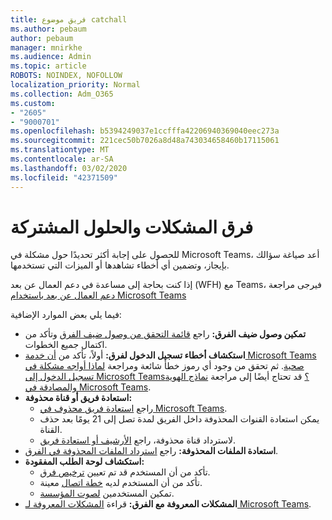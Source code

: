 ```yaml
---
title: فريق موضوع catchall
ms.author: pebaum
author: pebaum
manager: mnirkhe
ms.audience: Admin
ms.topic: article
ROBOTS: NOINDEX, NOFOLLOW
localization_priority: Normal
ms.collection: Adm_O365
ms.custom:
- "2605"
- "9000701"
ms.openlocfilehash: b5394249037e1ccfffa42206940369040eec273a
ms.sourcegitcommit: 221cec50b7026a8d48a743034658460b17115061
ms.translationtype: MT
ms.contentlocale: ar-SA
ms.lasthandoff: 03/02/2020
ms.locfileid: "42371509"
---
```

# <a name="teams-common-issues-and-resolutions"></a>فرق المشكلات والحلول المشتركة

للحصول على إجابة أكثر تحديدًا حول مشكلة في Microsoft Teams، أعد صياغة سؤالك بإيجاز، وتضمين أي أخطاء تشاهدها أو الميزات التي تستخدمها.

إذا كنت بحاجة إلى مساعدة في دعم العمال عن بعد (WFH) مع Teams، فيرجى مراجعة [دعم العمال عن بعد باستخدام Microsoft Teams](https://docs.microsoft.com/microsoftteams/support-remote-work-with-teams)

فيما يلي بعض الموارد الإضافية:

- **تمكين وصول ضيف الفرق:** راجع [قائمة التحقق من وصول ضيف الفرق](https://docs.microsoft.com/microsoftteams/guest-access-checklist) وتأكد من اكتمال جميع الخطوات.
- **استكشاف أخطاء تسجيل الدخول لفرق:** أولاً، تأكد من [أن خدمة Microsoft Teams صحية](https://admin.microsoft.com/Adminportal/Home?source=applauncher#/servicehealth). ثم تحقق من وجود أي رموز خطأ شائعة ومراجعة [لماذا أواجه مشكلة في تسجيل الدخول إلى Microsoft Teams؟](https://support.office.com/article/a02f683b-61a3-4008-9447-ee60c5593b0f)  قد تحتاج أيضًا إلى مراجعة [نماذج الهوية والمصادقة في Microsoft Teams](https://docs.microsoft.com/MicrosoftTeams/identify-models-authentication).
- **استعادة فريق أو قناة محذوفة:** 
    - راجع [استعادة فريق محذوف في Microsoft Teams](https://blogs.technet.microsoft.com/skypehybridguy/2017/07/23/restoring-a-deleted-team-in-microsoft-teams/).
    - يمكن استعادة القنوات المحذوفة داخل الفريق لمدة تصل إلى 21 يومًا بعد حذف القناة. 
    - لاسترداد قناة محذوفة، راجع [الأرشيف أو استعادة فريق](https://support.office.com/article/archive-or-restore-a-team-dc161cfd-b328-440f-974b-5da5bd98b5a7).
- **استعادة الملفات المحذوفة:** راجع [استرداد الملفات المحذوفة في الفرق](https://support.office.com/article/recover-deleted-files-in-teams-a591d771-89a6-49e2-ab7e-271936fe3c4e).
- **استكشاف لوحة الطلب المفقودة:**  
    - تأكد من أن المستخدم قد تم تعيين [ترخيص فرق](https://docs.microsoft.com/MicrosoftTeams/assign-teams-licenses).
    - تأكد من أن المستخدم لديه [خطة اتصال](https://docs.microsoft.com/MicrosoftTeams/calling-plan-landing-page) معينة.
    - تمكين المستخدمين [لصوت المؤسسة](https://docs.microsoft.com/skypeforbusiness/skype-for-business-hybrid-solutions/plan-your-phone-system-cloud-pbx-solution/enable-users-for-enterprise-voice-online-and-phone-system-voicemail#to-enable-your-users-for-phone-system-in-office-365-voice-and-voicemail).
- **المشكلات المعروفة مع الفرق:** قراءة [المشكلات المعروفة لـ Microsoft Teams](https://docs.microsoft.com/microsoftteams/known-issues).